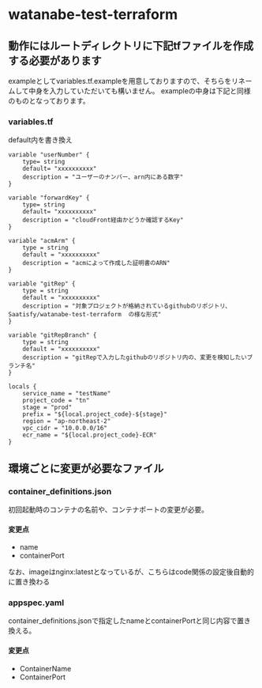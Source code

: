 # watanabe-test-terraform

## 動作にはルートディレクトリに下記tfファイルを作成する必要があります
exampleとしてvariables.tf.exampleを用意しておりますので、そちらをリネームして中身を入力していただいても構いません。
exampleの中身は下記と同様のものとなっております。

### variables.tf
default内を書き換え

```
variable "userNumber" {
    type= string
    default= "xxxxxxxxxx"
    description = "ユーザーのナンバー、arn内にある数字"
}

variable "forwardKey" {
    type= string
    default= "xxxxxxxxxx"
    description = "cloudFront経由かどうか確認するKey"   
}

variable "acmArm" {
    type = string
    default = "xxxxxxxxxx"
    description = "acmによって作成した証明書のARN"
}

variable "gitRep" {
    type = string
    default = "xxxxxxxxxx"
    description = "対象プロジェクトが格納されているgithubのリポジトリ、Saatisfy/watanabe-test-terraform  の様な形式"
}

variable "gitRepBranch" {
    type = string
    default = "xxxxxxxxxx"
    description = "gitRepで入力したgithubのリポジトリ内の、変更を検知したいブランチ名"
}

locals {
    service_name = "testName"
    project_code = "tn"
    stage = "prod"
    prefix = "${local.project_code}-${stage}"
    region = "ap-northeast-2"
    vpc_cidr = "10.0.0.0/16"
    ecr_name = "${local.project_code}-ECR"
}

```

## 環境ごとに変更が必要なファイル

### container_definitions.json
初回起動時のコンテナの名前や、コンテナポートの変更が必要。
#### 変更点
- name
- containerPort

なお、imageはnginx:latestとなっているが、こちらはcode関係の設定後自動的に置き換わる

### appspec.yaml
container_definitions.jsonで指定したnameとcontainerPortと同じ内容で置き換える。
#### 変更点
- ContainerName
- ContainerPort

